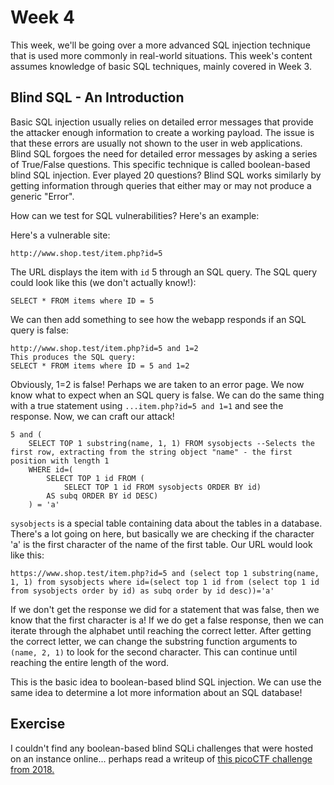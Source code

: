 # Week 4

This week, we'll be going over a more advanced SQL injection technique that is used more commonly in real-world situations. This week's content assumes knowledge of basic SQL techniques, mainly covered in Week 3.

## Blind SQL - An Introduction

Basic SQL injection usually relies on detailed error messages that provide the attacker enough information to create a working payload. The issue is that these errors are usually not shown to the user in web applications. Blind SQL forgoes the need for detailed error messages by asking a series of True/False questions. This specific technique is called boolean-based blind SQL injection. Ever played 20 questions? Blind SQL works similarly by getting information through queries that either may or may not produce a generic "Error".

How can we test for SQL vulnerabilities? Here's an example:

Here's a vulnerable site: 
```
http://www.shop.test/item.php?id=5
```
The URL displays the item with `id` 5 through an SQL query. The SQL query could look like this (we don't actually know!):
```
SELECT * FROM items where ID = 5
```
We can then add something to see how the webapp responds if an SQL query is false:
```
http://www.shop.test/item.php?id=5 and 1=2
This produces the SQL query:
SELECT * FROM items where ID = 5 and 1=2
```
Obviously, 1=2 is false! Perhaps we are taken to an error page. We now know what to expect when an SQL query is false. We can do the same thing with a true statement using `...item.php?id=5 and 1=1` and see the response. Now, we can craft our attack!
```
5 and (
    SELECT TOP 1 substring(name, 1, 1) FROM sysobjects --Selects the first row, extracting from the string object "name" - the first position with length 1
    WHERE id=(
        SELECT TOP 1 id FROM (
            SELECT TOP 1 id FROM sysobjects ORDER BY id)
        AS subq ORDER BY id DESC)
    ) = 'a'
```
`sysobjects` is a special table containing data about the tables in a database. There's a lot going on here, but basically we are checking if the character 'a' is the first character of the name of the first table. Our URL would look like this:
```
https://www.shop.test/item.php?id=5 and (select top 1 substring(name, 1, 1) from sysobjects where id=(select top 1 id from (select top 1 id from sysobjects order by id) as subq order by id desc))='a'
```
If we don't get the response we did for a statement that was false, then we know that the first character is a! If we do get a false response, then we can iterate through the alphabet until reaching the correct letter. After getting the correct letter, we can change the substring function arguments to `(name, 2, 1)` to look for the second character. This can continue until reaching the entire length of the word.

This is the basic idea to boolean-based blind SQL injection. We can use the same idea to determine a lot more information about an SQL database!

## Exercise

I couldn't find any boolean-based blind SQLi challenges that were hosted on an instance online... perhaps read a writeup of [this picoCTF challenge from 2018.](https://ctftime.org/task/6790)

